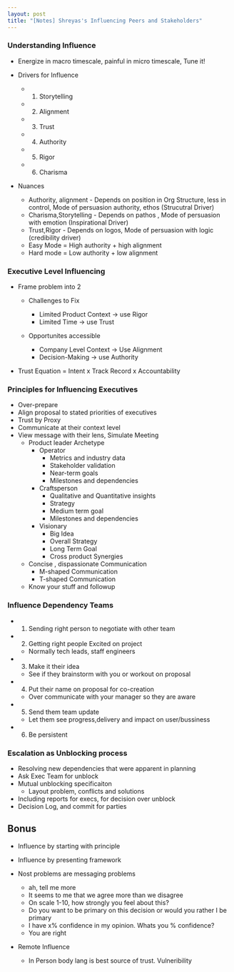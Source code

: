 ```yaml
---
layout: post
title: "[Notes] Shreyas's Influencing Peers and Stakeholders" 
---
```


### Understanding Influence
* Energize in macro timescale, painful in micro timescale, Tune it!
* Drivers for Influence
    + 1. Storytelling 
    + 2. Alignment
    + 3. Trust
    + 4. Authority
    + 5. Rigor
    + 6. Charisma

* Nuances
    + Authority, alignment - Depends on position in Org Structure, less in control, Mode of persuasion authority, ethos  (Strucutral Driver)
    + Charisma,Storytelling - Depends on pathos , Mode of persuasion with emotion (Inspirational Driver)
    + Trust,Rigor - Depends on logos, Mode of persuasion with logic (credibility driver)
    + Easy Mode =  High authority + high alignment 
    + Hard mode =  Low authority + low alignment 

### Executive Level Influencing
* Frame problem into 2
    + Challenges to Fix
        - Limited Product Context  -> use Rigor
        - Limited Time  -> use Trust

    + Opportunites accessible
        -  Company Level Context ->  Use Alignment
        -  Decision-Making   -> use Authority

* Trust Equation = Intent x Track Record x Accountability

### Principles for Influencing Executives
* Over-prepare
* Align proposal to stated priorities of executives
* Trust by Proxy
* Communicate at their context level
* View message with their lens, Simulate Meeting
    + Product leader Archetype
        - Operator
            * Metrics and industry data
            * Stakeholder validation
            * Near-term goals
            * Milestones and dependencies
        - Craftsperson
            * Qualitative and Quantitative insights
            * Strategy 
            * Medium term goal
            * Milestones and dependencies
        -  Visionary
            * Big Idea
            * Overall Strategy
            * Long Term Goal
            * Cross product Synergies
    + Concise , dispassionate Communication
        - M-shaped Communication
        - T-shaped Communication
    +  Know your stuff and followup

                
### Influence Dependency Teams
* 1. Sending right person to negotiate with other team
* 2. Getting right people Excited on project
    + Normally tech leads, staff engineers
* 3. Make it their idea
    + See if they brainstorm with you or workout on proposal
* 4. Put their name on proposal for co-creation
    + Over communicate  with your manager so they are aware 
* 5. Send them team update
    + Let them see progress,delivery and impact on user/bussiness
* 6. Be persistent

### Escalation as Unblocking process
* Resolving new dependencies that were apparent in planning
* Ask Exec Team for unblock
* Mutual unblocking specificaiton
    + Layout problem, conflicts and solutions
* Including reports for execs, for decision over unblock
* Decision Log, and commit for parties

## Bonus
* Influence by starting with principle
* Influence by presenting framework
* Nost problems are messaging problems
    + ah, tell me more
    + It seems to me that we agree more than we disagree
    + On scale 1-10, how strongly you feel about this?
    +  Do you want to  be primary on this decision or would you rather I be primary
    + I have x% confidence in my opinion. Whats you % confidence?
    +  You are right

* Remote Influence
    + In Person body lang is best source of trust. Vulneribility


